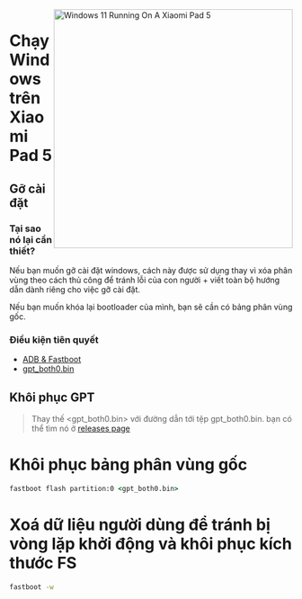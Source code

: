 <img align="right" src="https://raw.githubusercontent.com/erdilS/Port-Windows-11-Xiaomi-Pad-5/main/nabu.png" width="425" alt="Windows 11 Running On A Xiaomi Pad 5">

# Chạy Windows trên Xiaomi Pad 5

## Gỡ cài đặt

### Tại sao nó lại cần thiết?

Nếu bạn muốn gỡ cài đặt windows, cách này được sử dụng thay vì xóa phân vùng theo cách thủ công để tránh lỗi của con người + viết toàn bộ hướng dẫn dành riêng cho việc gỡ cài đặt.

Nếu bạn muốn khóa lại bootloader của mình, bạn sẽ cần có bảng phân vùng gốc.

### Điều kiện tiên quyết

- [ADB & Fastboot](https://developer.android.com/studio/releases/platform-tools)
- [gpt_both0.bin](../../../../releases/tag/1.0)

## Khôi phục GPT


> Thay thế <gpt_both0.bin> với đường dẫn tới tệp gpt_both0.bin. bạn có thể tìm nó ở [releases page](../../../../releases/)


# Khôi phục bảng phân vùng gốc

```cmd
fastboot flash partition:0 <gpt_both0.bin>
```

# Xoá dữ liệu người dùng để tránh bị vòng lặp khởi động và khôi phục kích thước FS
```cmd
fastboot -w
```
